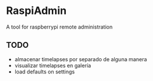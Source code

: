 # RaspiAdmin

A tool for raspberrypi remote administration

## TODO

* almacenar timelapses por separado de alguna manera
* visualizar timelapses en galería
* load defaults on settings
